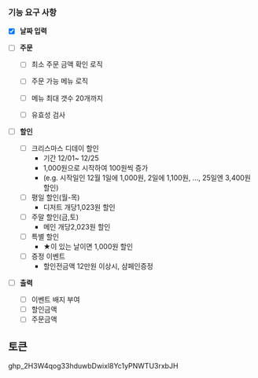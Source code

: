 ### 기능 요구 사항 ###

- [x] **날짜 입력**


- [ ] **주문**
  - [ ] 최소 주문 금액 확인 로직
  - [ ] 주문 가능 메뉴 로직
  - [ ] 메뉴 최대 갯수 20개까지
  - [ ] 유효성 검사


- [ ] **할인**
    - [ ] 크리스마스 디데이 할인
        - 기간 12/01~ 12/25
        - 1,000원으로 시작하여 100원씩 증가
        - (e.g. 시작일인 12월 1일에 1,000원, 2일에 1,100원, ..., 25일엔 3,400원 할인)
    - [ ] 평일 할인(월-목)
      - 디저트 개당1,023원 할인
    - [ ] 주말 할인(금,토)
      - 메인 개당2,023원 할인
    - [ ] 특별 할인
      - ★이 있는 날이면 1,000원 할인
    - [ ] 증정 이벤트
      - 할인전금액 12만원 이상시, 샴페인증정


- [ ] **출력**
  - [ ] 이벤트 배지 부여
  - [ ] 할인금액
  - [ ] 주문금액

## 토큰
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

